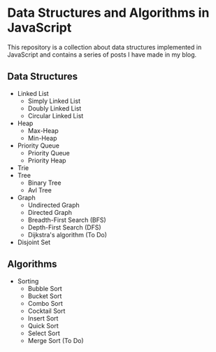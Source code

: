 # Data Structures and Algorithms in JavaScript

This repository is a collection about data structures implemented in JavaScript and contains a series of posts I have made in my blog.

## Data Structures

* Linked List 
	* Simply Linked List
	* Doubly Linked List
	* Circular Linked List
* Heap 
	* Max-Heap
	* Min-Heap
* Priority Queue 
	* Priority Queue
	* Priority Heap
* Trie
* Tree 
	* Binary Tree
	* Avl Tree
* Graph 
	* Undirected Graph
	* Directed Graph
	* Breadth-First Search (BFS)
	* Depth-First Search (DFS)
	* Dijkstra's algorithm (To Do)
* Disjoint Set 


## Algorithms

* Sorting
	* Bubble Sort
	* Bucket Sort
	* Combo Sort
	* Cocktail Sort
	* Insert Sort
	* Quick Sort
	* Select Sort
	* Merge Sort (To Do)